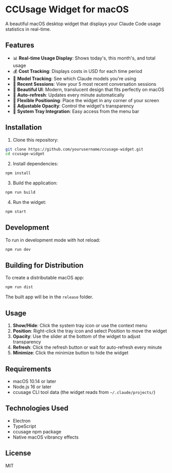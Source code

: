 # CCUsage Widget for macOS

A beautiful macOS desktop widget that displays your Claude Code usage statistics in real-time.

## Features

- 📊 **Real-time Usage Display**: Shows today's, this month's, and total usage
- 💰 **Cost Tracking**: Displays costs in USD for each time period
- 🤖 **Model Tracking**: See which Claude models you're using
- 📱 **Recent Sessions**: View your 5 most recent conversation sessions
- 🎨 **Beautiful UI**: Modern, translucent design that fits perfectly on macOS
- 🔄 **Auto-refresh**: Updates every minute automatically
- 📍 **Flexible Positioning**: Place the widget in any corner of your screen
- 👻 **Adjustable Opacity**: Control the widget's transparency
- 🚀 **System Tray Integration**: Easy access from the menu bar

## Installation

1. Clone this repository:
```bash
git clone https://github.com/yourusername/ccusage-widget.git
cd ccusage-widget
```

2. Install dependencies:
```bash
npm install
```

3. Build the application:
```bash
npm run build
```

4. Run the widget:
```bash
npm start
```

## Development

To run in development mode with hot reload:
```bash
npm run dev
```

## Building for Distribution

To create a distributable macOS app:
```bash
npm run dist
```

The built app will be in the `release` folder.

## Usage

1. **Show/Hide**: Click the system tray icon or use the context menu
2. **Position**: Right-click the tray icon and select Position to move the widget
3. **Opacity**: Use the slider at the bottom of the widget to adjust transparency
4. **Refresh**: Click the refresh button or wait for auto-refresh every minute
5. **Minimize**: Click the minimize button to hide the widget

## Requirements

- macOS 10.14 or later
- Node.js 16 or later
- ccusage CLI tool data (the widget reads from `~/.claude/projects/`)

## Technologies Used

- Electron
- TypeScript
- ccusage npm package
- Native macOS vibrancy effects

## License

MIT